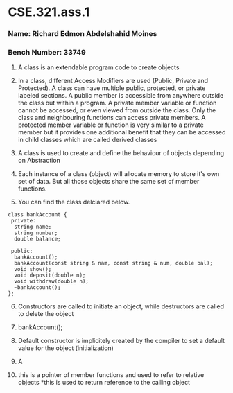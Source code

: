 # CSE.321.ass.1
### Name: Richard Edmon Abdelshahid Moines
### Bench Number: 33749

1. A class is an extendable program code to create objects

2. In a class, different Access Modifiers are used (Public, Private and Protected). A class can have multiple public, protected, or private labeled sections. A public member is accessible from anywhere outside the class but within a program. A private member variable or function cannot be accessed, or even viewed from outside the class. Only the class and neighbouring functions can access private members. A protected member variable or function is very similar to a private member but it provides one additional benefit that they can be accessed in child classes which are called derived classes

3. A class is used to create and define the behaviour of objects depending on Abstraction

4. Each instance of a class (object) will allocate memory to store it's own set of data. But all those objects share the same set of member functions.

5. You can find the class delclared below.
```
class bankAccount {
 private:
  string name;
  string number;
  double balance;

 public:
  bankAccount();
  bankAccount(const string & nam, const string & num, double bal);
  void show();
  void deposit(double n);
  void withdraw(double n);
  ~bankAccount();
};
```

6. Constructors are called to initiate an object, while destructors are called to delete the object

7. bankAccount();

8. Default constructor is implicitely created by the compiler to set a default value for the object (initialization)

9. A

10. this is a pointer of member functions and used to refer to relative objects
    *this is used to return reference to the calling object
